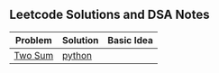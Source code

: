 ## Leetcode Solutions and DSA Notes

| Problem  | Solution  | Basic Idea  |
|---|---|---|
| [Two Sum](https://leetcode.com/problems/two-sum/)  | [python](https://github.com/ericraymundrex/leetcode/blob/main/Python/two_sum.py)  |

